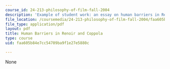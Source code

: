 ```yaml
---
course_id: 24-213-philosophy-of-film-fall-2004
description: 'Example of student work: an essay on human barriers in Renoir and Coppola.'
file_location: /coursemedia/24-213-philosophy-of-film-fall-2004/faa605b84e7cc54709ba9f1e27e5880c_renoir_cop_ppr.pdf
file_type: application/pdf
layout: pdf
title: Human Barriers in Renoir and Coppola
type: course
uid: faa605b84e7cc54709ba9f1e27e5880c

---
```

None